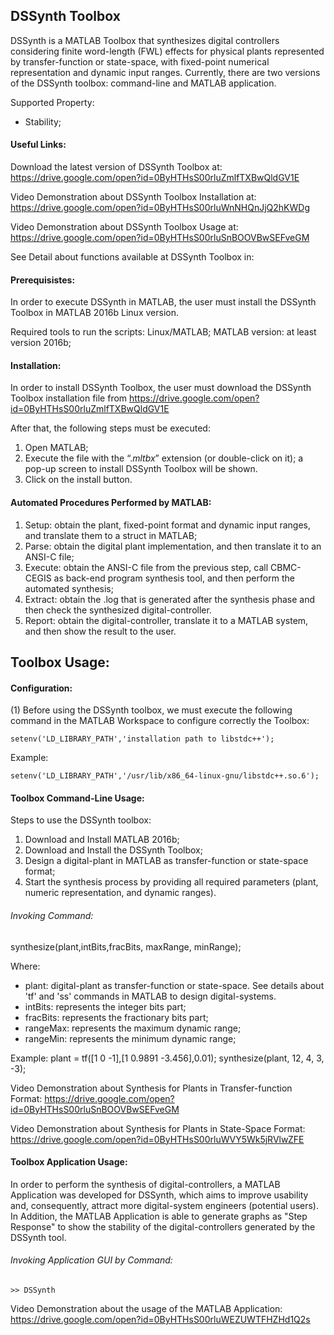 ## DSSynth Toolbox

DSSynth is a MATLAB Toolbox that synthesizes digital controllers considering finite word-length (FWL) effects for physical plants represented by transfer-function or state-space, with fixed-point numerical representation and dynamic input ranges. Currently, there are two versions of the DSSynth toolbox: command-line and MATLAB application.

Supported Property:

* Stability;

#### Useful Links:

Download the latest version of DSSynth Toolbox at: https://drive.google.com/open?id=0ByHTHsS00rluZmlfTXBwQldGV1E

Video Demonstration about DSSynth Toolbox Installation at: https://drive.google.com/open?id=0ByHTHsS00rluWnNHQnJjQ2hKWDg

Video Demonstration about DSSynth Toolbox Usage at: https://drive.google.com/open?id=0ByHTHsS00rluSnBOOVBwSEFveGM

See Detail about functions available at DSSynth Toolbox in:

#### Prerequisistes:

In order to execute DSSynth in MATLAB, the user must install the DSSynth Toolbox in MATLAB 2016b Linux version.

Required tools to run the scripts: Linux/MATLAB;
MATLAB version: at least version 2016b;

#### Installation:

In order to install DSSynth Toolbox, the user must download the DSSynth Toolbox installation file from https://drive.google.com/open?id=0ByHTHsS00rluZmlfTXBwQldGV1E

After that, the following steps must be executed:

1. Open MATLAB;
2. Execute the file with the “$.mltbx$” extension (or double-click on it); a pop-up screen to install DSSynth Toolbox will be shown.
3. Click on the install button.

#### Automated Procedures Performed by MATLAB:

1. Setup: obtain the plant, fixed-point format and dynamic input ranges, and translate them to a struct in MATLAB;
2. Parse: obtain the digital plant implementation, and then translate it to an ANSI-C file;
3. Execute: obtain the ANSI-C file from the previous step, call CBMC-CEGIS as back-end program synthesis tool, and then perform the automated synthesis;
4. Extract: obtain the .log that is generated after the synthesis phase and then check the synthesized digital-controller.
5. Report: obtain the digital-controller, translate it to a MATLAB system, and then show the result to the user.

## Toolbox Usage:

#### Configuration:

(1) Before using the DSSynth toolbox, we must execute the following command in the MATLAB Workspace to configure correctly the Toolbox:

	setenv('LD_LIBRARY_PATH','installation path to libstdc++');

Example:

	setenv('LD_LIBRARY_PATH','/usr/lib/x86_64-linux-gnu/libstdc++.so.6');

#### Toolbox Command-Line Usage:

Steps to use the DSSynth toolbox:

1) Download and Install MATLAB 2016b;
2) Download and Install the DSSynth Toolbox;
3) Design a digital-plant in MATLAB as transfer-function or state-space format;
4) Start the synthesis process by providing all required parameters (plant, numeric representation, and dynamic ranges).

###### Invoking Command:

synthesize(plant,intBits,fracBits, maxRange, minRange);

Where:

- plant: digital-plant as transfer-function or state-space. See details about 'tf' and 'ss' commands in MATLAB to design digital-systems.
- intBits: represents the integer bits part;
- fracBits: represents the fractionary bits part;
- rangeMax: represents the maximum dynamic range;
- rangeMin: represents the minimum dynamic range;

Example:
	plant = tf([1 0 -1],[1 0.9891 -3.456],0.01);
	synthesize(plant, 12, 4, 3, -3);

Video Demonstration about Synthesis for Plants in Transfer-function Format: https://drive.google.com/open?id=0ByHTHsS00rluSnBOOVBwSEFveGM

Video Demonstration about Synthesis for Plants in State-Space Format: https://drive.google.com/open?id=0ByHTHsS00rluWVY5Wk5jRVlwZFE

#### Toolbox Application Usage:

In order to perform the synthesis of digital-controllers, a MATLAB Application was developed for DSSynth, which aims to improve usability and, consequently, attract more digital-system engineers (potential users). In Addition, the MATLAB Application is able to generate graphs as "Step Response" to show the stability of the digital-controllers generated by the DSSynth tool.

###### Invoking Application GUI by Command:

	>> DSSynth

Video Demonstration about the usage of the MATLAB Application: https://drive.google.com/open?id=0ByHTHsS00rluWEZUWTFHZHd1Q2s
